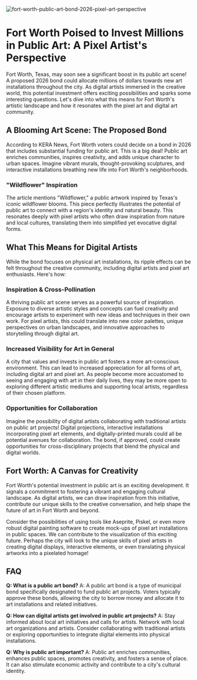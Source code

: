 ![fort-worth-public-art-bond-2026-pixel-art-perspective](https://images.pexels.com/photos/14337670/pexels-photo-14337670.jpeg?auto=compress&cs=tinysrgb&fit=crop&h=627&w=1200)

# Fort Worth Poised to Invest Millions in Public Art: A Pixel Artist's Perspective

Fort Worth, Texas, may soon see a significant boost in its public art scene! A proposed 2026 bond could allocate millions of dollars towards new art installations throughout the city. As digital artists immersed in the creative world, this potential investment offers exciting possibilities and sparks some interesting questions. Let's dive into what this means for Fort Worth's artistic landscape and how it resonates with the pixel art and digital art community.

## A Blooming Art Scene: The Proposed Bond

According to KERA News, Fort Worth voters could decide on a bond in 2026 that includes substantial funding for public art. This is a big deal! Public art enriches communities, inspires creativity, and adds unique character to urban spaces. Imagine vibrant murals, thought-provoking sculptures, and interactive installations breathing new life into Fort Worth's neighborhoods. 

### "Wildflower" Inspiration

The article mentions "Wildflower," a public artwork inspired by Texas's iconic wildflower blooms. This piece perfectly illustrates the potential of public art to connect with a region's identity and natural beauty. This resonates deeply with pixel artists who often draw inspiration from nature and local cultures, translating them into simplified yet evocative digital forms.

## What This Means for Digital Artists

While the bond focuses on physical art installations, its ripple effects can be felt throughout the creative community, including digital artists and pixel art enthusiasts. Here's how:

### Inspiration & Cross-Pollination

A thriving public art scene serves as a powerful source of inspiration. Exposure to diverse artistic styles and concepts can fuel creativity and encourage artists to experiment with new ideas and techniques in their own work. For pixel artists, this could translate into new color palettes, unique perspectives on urban landscapes, and innovative approaches to storytelling through digital art.

### Increased Visibility for Art in General

A city that values and invests in public art fosters a more art-conscious environment. This can lead to increased appreciation for all forms of art, including digital art and pixel art. As people become more accustomed to seeing and engaging with art in their daily lives, they may be more open to exploring different artistic mediums and supporting local artists, regardless of their chosen platform.

### Opportunities for Collaboration

Imagine the possibility of digital artists collaborating with traditional artists on public art projects! Digital projections, interactive installations incorporating pixel art elements, and digitally-printed murals could all be potential avenues for collaboration. The bond, if approved, could create opportunities for cross-disciplinary projects that blend the physical and digital worlds.

## Fort Worth: A Canvas for Creativity

Fort Worth's potential investment in public art is an exciting development. It signals a commitment to fostering a vibrant and engaging cultural landscape. As digital artists, we can draw inspiration from this initiative, contribute our unique skills to the creative conversation, and help shape the future of art in Fort Worth and beyond.

Consider the possibilities of using tools like Aseprite, Piskel, or even more robust digital painting software to create mock-ups of pixel art installations in public spaces. We can contribute to the visualization of this exciting future. Perhaps the city will look to the unique skills of pixel artists in creating digital displays, interactive elements, or even translating physical artworks into a pixelated homage!

## FAQ

**Q: What is a public art bond?**
A: A public art bond is a type of municipal bond specifically designated to fund public art projects. Voters typically approve these bonds, allowing the city to borrow money and allocate it to art installations and related initiatives.

**Q: How can digital artists get involved in public art projects?**
A: Stay informed about local art initiatives and calls for artists. Network with local art organizations and artists. Consider collaborating with traditional artists or exploring opportunities to integrate digital elements into physical installations.

**Q: Why is public art important?**
A: Public art enriches communities, enhances public spaces, promotes creativity, and fosters a sense of place. It can also stimulate economic activity and contribute to a city's cultural identity.
